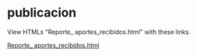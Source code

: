 # publicacion
View HTMLs "Reporte_ aportes_recibidos.html" with these links.

[Reporte_ aportes_recibidos.html](https://htmlpreview.github.io/?https://github.com/ssdfi/publicacion/blob/360b56a2f8fe21bf341db0fda2e476d9e2eb49ba/Reporte_%20aportes_recibidos.html)
